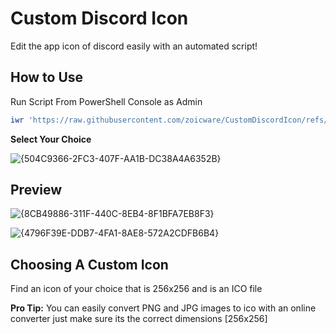 # Custom Discord Icon
Edit the app icon of discord easily with an automated script!
## How to Use
Run Script From PowerShell Console as Admin
```PowerShell
iwr 'https://raw.githubusercontent.com/zoicware/CustomDiscordIcon/refs/heads/main/CustomDiscordIcon.ps1' | iex
```
**Select Your Choice**

![{504C9366-2FC3-407F-AA1B-DC38A4A6352B}](https://github.com/user-attachments/assets/35308aa0-5bb4-44e9-b49d-2eb376c3c8d2)

## Preview

![{8CB49886-311F-440C-8EB4-8F1BFA7EB8F3}](https://github.com/user-attachments/assets/ffac31b0-0daf-4e95-8d86-8ce0c7b2fbb4)

![{4796F39E-DDB7-4FA1-8AE8-572A2CDFB6B4}](https://github.com/user-attachments/assets/0dd68e52-df83-458c-89db-502735f70b2b)


## Choosing A Custom Icon

Find an icon of your choice that is 256x256 and is an ICO file

**Pro Tip:** You can easily convert PNG and JPG images to ico with an online converter just make sure its the correct dimensions [256x256]
